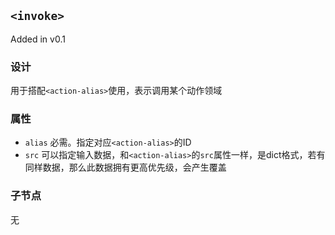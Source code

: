 ## `<invoke>`

Added in v0.1

### 设计

用于搭配`<action-alias>`使用，表示调用某个动作领域

### 属性

- `alias` 必需。指定对应`<action-alias>`的ID
- `src` 可以指定输入数据，和`<action-alias>`的`src`属性一样，是dict格式，若有同样数据，那么此数据拥有更高优先级，会产生覆盖

### 子节点

无